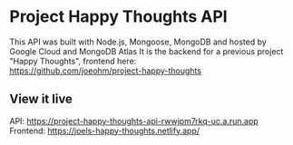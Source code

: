 # Project Happy Thoughts API

This API was built with Node.js, Mongoose, MongoDB and hosted by Google Cloud and MongoDB Atlas
It is the backend for a previous project "Happy Thoughts", frontend here:  
https://github.com/joeohm/project-happy-thoughts


## View it live

API: https://project-happy-thoughts-api-rwwjpm7rkq-uc.a.run.app  
Frontend: https://joels-happy-thoughts.netlify.app/
